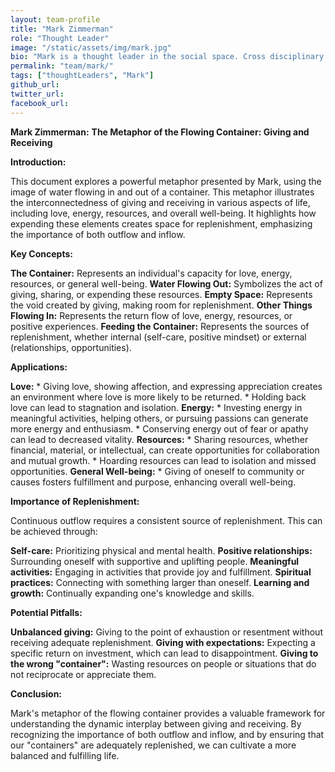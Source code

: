 ```yaml
---
layout: team-profile
title: "Mark Zimmerman"
role: "Thought Leader"
image: "/static/assets/img/mark.jpg"
bio: "Mark is a thought leader in the social space. Cross disciplinary opportunity generator."
permalink: "team/mark/"
tags: ["thoughtLeaders", "Mark"]
github_url: 
twitter_url: 
facebook_url:
---
```


**Mark Zimmerman:**
**The Metaphor of the Flowing Container: Giving and Receiving**

**Introduction:**

This document explores a powerful metaphor presented by Mark, using the image of water flowing in and out of a container. This metaphor illustrates the interconnectedness of giving and receiving in various aspects of life, including love, energy, resources, and overall well-being. It highlights how expending these elements creates space for replenishment, emphasizing the importance of both outflow and inflow.

**Key Concepts:**

**The Container:** Represents an individual's capacity for love, energy, resources, or general well-being.
**Water Flowing Out:** Symbolizes the act of giving, sharing, or expending these resources.
**Empty Space:** Represents the void created by giving, making room for replenishment.
**Other Things Flowing In:** Represents the return flow of love, energy, resources, or positive experiences.
**Feeding the Container:** Represents the sources of replenishment, whether internal (self-care, positive mindset) or external (relationships, opportunities).

**Applications:**

**Love:**
    * Giving love, showing affection, and expressing appreciation creates an environment where love is more likely to be returned.
    * Holding back love can lead to stagnation and isolation.
**Energy:**
    * Investing energy in meaningful activities, helping others, or pursuing passions can generate more energy and enthusiasm.
    * Conserving energy out of fear or apathy can lead to decreased vitality.
**Resources:**
    * Sharing resources, whether financial, material, or intellectual, can create opportunities for collaboration and mutual growth.
    * Hoarding resources can lead to isolation and missed opportunities.
**General Well-being:**
    * Giving of oneself to community or causes fosters fulfillment and purpose, enhancing overall well-being.

**Importance of Replenishment:**

Continuous outflow requires a consistent source of replenishment. This can be achieved through:

**Self-care:** Prioritizing physical and mental health.
**Positive relationships:** Surrounding oneself with supportive and uplifting people.
**Meaningful activities:** Engaging in activities that provide joy and fulfillment.
**Spiritual practices:** Connecting with something larger than oneself.
**Learning and growth:** Continually expanding one's knowledge and skills.

**Potential Pitfalls:**

**Unbalanced giving:** Giving to the point of exhaustion or resentment without receiving adequate replenishment.
**Giving with expectations:** Expecting a specific return on investment, which can lead to disappointment.
**Giving to the wrong "container":** Wasting resources on people or situations that do not reciprocate or appreciate them.

**Conclusion:**

Mark's metaphor of the flowing container provides a valuable framework for understanding the dynamic interplay between giving and receiving. By recognizing the importance of both outflow and inflow, and by ensuring that our "containers" are adequately replenished, we can cultivate a more balanced and fulfilling life.